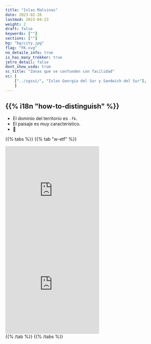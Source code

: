 ```yaml
---
title: "Islas Malvinas"
date: 2023-02-26
lastmod: 2023-04-23
weight: 2
draft: false
keywords: [""]
sections: [""]
bg: "bg/city.jpg"
flag: "FK.svg"
no_detaile_info: true
is_has_many_trekker: true
jetro_detail: false
dont_show_usda: true
sc_title: "Zonas que se confunden con facilidad"
sc: [
    ["../sgssi/", "Islas Georgia del Sur y Sandwich del Sur"],
    ]
---
```


<div class="main-desciption country-description">
    <h2 class="section-title">{{% i18n "how-to-distinguish" %}}</h2>
    <ul class="rule-list">
        <li>El dominio del territorio es <code>.fk</code>.</li>
        <li>El paisaje es muy característico.</li>
        <li>🐧</li>
    </ul>
</div>

{{% tabs %}}
{{% tab "w-etf" %}}
<div class="googlemap-if">
<iframe src="https://www.google.com/maps/embed?pb=!4v1683479723172!6m8!1m7!1s24zqy-E-VjZSnnpQzkkSNQ!2m2!1d-51.70629107727678!2d-61.29364404386083!3f155.88112491080045!4f7.085932165122429!5f0.7820865974627469" width="295" height="295" style="border:0;" allowfullscreen="" loading="lazy" referrerpolicy="no-referrer-when-downgrade"></iframe>
<iframe src="https://www.google.com/maps/embed?pb=!4v1683480295043!6m8!1m7!1sDTP3ymA-oI_bv4dnO3JE8A!2m2!1d-51.71764939407391!2d-61.31201565608141!3f45.882035288259814!4f-26.562859068431365!5f3.1524597757575963" width="295" height="295" style="border:0;" allowfullscreen="" loading="lazy" referrerpolicy="no-referrer-when-downgrade"></iframe>
</div>
{{% /tab %}}
{{% /tabs %}}
